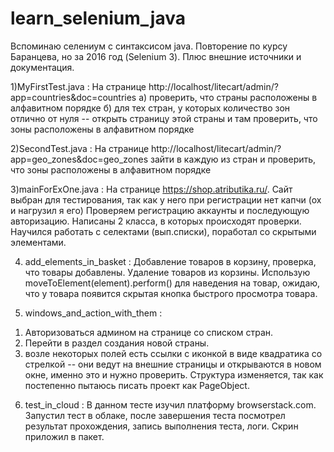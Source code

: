 # learn_selenium_java
Вспоминаю селениум с синтаксисом java.
Повторение по курсу Баранцева, но за 2016 год (Selenium 3).
Плюс внешние источники и документация.

1)MyFirstTest.java : 
На странице http://localhost/litecart/admin/?app=countries&doc=countries
а) проверить, что страны расположены в алфавитном порядке
б) для тех стран, у которых количество зон отлично от нуля -- открыть страницу этой страны и там проверить, что зоны расположены в алфавитном порядке

2)SecondTest.java : 
На странице http://localhost/litecart/admin/?app=geo_zones&doc=geo_zones
зайти в каждую из стран и проверить, что зоны расположены в алфавитном порядке

3)mainForExOne.java :
На странице https://shop.atributika.ru/. Сайт выбран для тестирования, так как у него при регистрации нет капчи (ох и нагрузил я его)
Проверяем регистрацию аккаунты и последующую авторизацию.
Написаны 2 класса, в которых происходят проверки.
Научился работать с селектами (вып.списки), поработал со скрытыми элементами.

4) add_elements_in_basket :
Добавление товаров в корзину, проверка, что товары добавлены.
Удаление товаров из корзины.
Использую moveToElement(element).perform() для наведения на товар, ожидаю, что у товара появится скрытая кнопка быстрого просмотра товара.

5) windows_and_action_with_them :
1. Авторизоваться админом на странице со списком стран.
2. Перейти в раздел создания новой страны.
3. возле некоторых полей есть ссылки с иконкой в виде квадратика со стрелкой -- они ведут на внешние страницы
и открываются в новом окне, именно это и нужно проверить.
Структура изменяется, так как постепенно пытаюсь писать проект как PageObject.

6) test_in_cloud :
В данном тесте изучил платформу browserstack.com.
Запустил тест в облаке, после завершения теста посмотрел результат прохождения,
запись выполнения теста, логи. Скрин приложил в пакет.